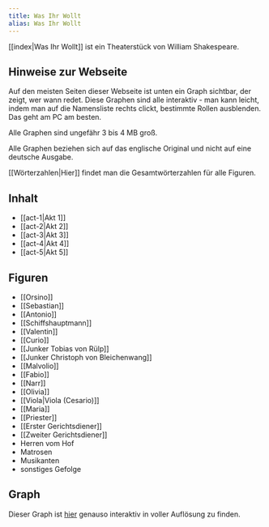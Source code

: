 ```yaml
---
title: Was Ihr Wollt
alias: Was Ihr Wollt
---
```

[[index|Was Ihr Wollt]] ist ein Theaterstück von William Shakespeare.

## Hinweise zur Webseite
Auf den meisten Seiten dieser Webseite ist unten ein Graph sichtbar, der zeigt, wer wann redet. Diese Graphen sind alle interaktiv - man kann leicht, indem man auf die Namensliste rechts clickt, bestimmte Rollen ausblenden. Das geht am PC am besten.

Alle Graphen sind ungefähr 3 bis 4 MB groß.

Alle Graphen beziehen sich auf das englische Original und nicht auf eine deutsche Ausgabe.

[[Wörterzahlen|Hier]] findet man die Gesamtwörterzahlen für alle Figuren.

## Inhalt
- [[act-1|Akt 1]]
- [[act-2|Akt 2]]
- [[act-3|Akt 3]]
- [[act-4|Akt 4]]
- [[act-5|Akt 5]]

## Figuren
- [[Orsino]]
- [[Sebastian]]
- [[Antonio]]
- [[Schiffshauptmann]]
- [[Valentin]]
- [[Curio]]
- [[Junker Tobias von Rülp]]
- [[Junker Christoph von Bleichenwang]]
- [[Malvolio]]
- [[Fabio]]
- [[Narr]]
- [[Olivia]]
- [[Viola|Viola (Cesario)]]
- [[Maria]]
- [[Priester]]
- [[Erster Gerichtsdiener]]
- [[Zweiter Gerichtsdiener]]
- Herren vom Hof
- Matrosen
- Musikanten
- sonstiges Gefolge

## Graph
Dieser Graph ist [hier](https://catchears.github.io/was-ihr-wollt-graphs/was-ihr-wollt-white) genauso interaktiv in voller Auflösung zu finden.
<iframe id="graphiframe" width=100% height=550 style="border: 0"></iframe>

<script>
var iframe = document.getElementById('graphiframe');
iframe.src = 'https://catchears.github.io/was-ihr-wollt-graphs/was-ihr-wollt-' + document.documentElement.getAttribute('saved-theme');
</script>